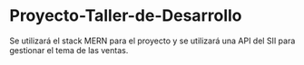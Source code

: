 # Proyecto-Taller-de-Desarrollo
Se utilizará el stack MERN para el proyecto y se utilizará una API del SII para gestionar el tema de las ventas.
